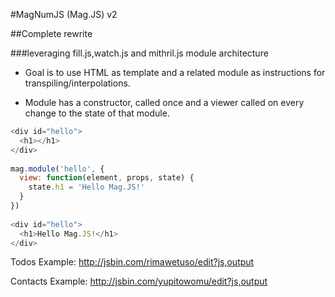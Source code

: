 #MagNumJS (Mag.JS) v2

##Complete rewrite

###leveraging fill.js,watch.js and mithril.js module architecture

* Goal is to use HTML as template and a related module as instructions for transpiling/interpolations.

* Module has a constructor, called once and a viewer called on every change to the state of that module.

```javascript
<div id="hello">
  <h1></h1>
</div>
  
mag.module('hello', {
  view: function(element, props, state) {
    state.h1 = 'Hello Mag.JS!'
  }
})
    
<div id="hello">
  <h1>Hello Mag.JS!</h1>
</div>
```

Todos Example: 
http://jsbin.com/rimawetuso/edit?js,output


Contacts Example:
http://jsbin.com/yupitowomu/edit?js,output
